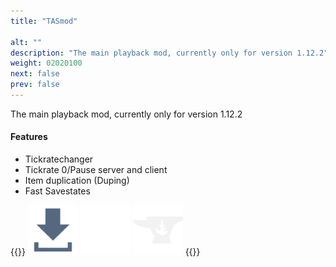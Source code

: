```yaml
---
title: "TASmod"

alt: ""
description: "The main playback mod, currently only for version 1.12.2"
weight: 02020100
next: false
prev: false
---
```


The main playback mod, currently only for version 1.12.2

#### Features

*   Tickratechanger
*   Tickrate 0/Pause server and client
*   Item duplication (Duping)
*   Fast Savestates

{{<rawhtml>}}
<a href="https://github.com/MinecraftTAS/TASmod/releases"><img class="inlineBlock border hovered"
		src="/images/DownloadButton.svg" height="80" alt="Download Button"></a>
<a href="https://github.com/MinecraftTAS/TASmod/"><img class="inlineBlock border hovered"
		src="/images/Github-Mark.svg" height="80" alt="GitHub logo"></a>
<a href="https://www.curseforge.com/minecraft/mc-mods/tasmod"><img class="inlineBlock border hovered"
		src="/images/CurseForge.svg" height="80" alt="Curseforge"></a>
{{</rawhtml>}}